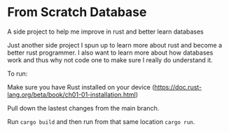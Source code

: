 # From Scratch Database
A side project to help me improve in rust and better learn databases

Just another side project I spun up to learn more about rust and become a better
rust programmer. I also want to learn more about how databases work and thus why not
code one to make sure I really do understand it.

To run:

Make sure you have Rust installed on your device (https://doc.rust-lang.org/beta/book/ch01-01-installation.html)

Pull down the lastest changes from the main branch.

Run ```cargo build``` and then run from that same location ```cargo run```.
